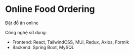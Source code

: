 # Online Food Ordering
Đặt đồ ăn online

Công nghệ sử dụng:
- Frontend: React, TailwindCSS, MUI, Redux, Axios, Formik
- Backend: Spring Boot, MySQL
